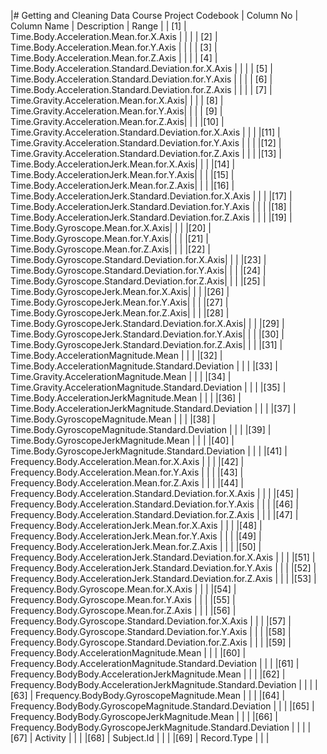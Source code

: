 |# Getting and Cleaning Data Course Project Codebook 
| Column No | Column Name | Description | Range | 
| [1] |  Time.Body.Acceleration.Mean.for.X.Axis | | |
| [2] |  Time.Body.Acceleration.Mean.for.Y.Axis | | |
| [3] |  Time.Body.Acceleration.Mean.for.Z.Axis | | |
| [4] |  Time.Body.Acceleration.Standard.Deviation.for.X.Axis | | |
| [5] |  Time.Body.Acceleration.Standard.Deviation.for.Y.Axis | | |
| [6] |  Time.Body.Acceleration.Standard.Deviation.for.Z.Axis | | |
| [7] |  Time.Gravity.Acceleration.Mean.for.X.Axis| | |
| [8] |  Time.Gravity.Acceleration.Mean.for.Y.Axis| | |
| [9] |  Time.Gravity.Acceleration.Mean.for.Z.Axis| | |
|[10] |  Time.Gravity.Acceleration.Standard.Deviation.for.X.Axis | | |
|[11] |  Time.Gravity.Acceleration.Standard.Deviation.for.Y.Axis | | |
|[12] |  Time.Gravity.Acceleration.Standard.Deviation.for.Z.Axis | | |
|[13] |  Time.Body.AccelerationJerk.Mean.for.X.Axis| | |
|[14] |  Time.Body.AccelerationJerk.Mean.for.Y.Axis| | |
|[15] |  Time.Body.AccelerationJerk.Mean.for.Z.Axis| | |
|[16] |  Time.Body.AccelerationJerk.Standard.Deviation.for.X.Axis | | |
|[17] |  Time.Body.AccelerationJerk.Standard.Deviation.for.Y.Axis | | |
|[18] |  Time.Body.AccelerationJerk.Standard.Deviation.for.Z.Axis | | |
|[19] |  Time.Body.Gyroscope.Mean.for.X.Axis| | |
|[20] |  Time.Body.Gyroscope.Mean.for.Y.Axis| | |
|[21] |  Time.Body.Gyroscope.Mean.for.Z.Axis| | |
|[22] |  Time.Body.Gyroscope.Standard.Deviation.for.X.Axis| | |
|[23] |  Time.Body.Gyroscope.Standard.Deviation.for.Y.Axis| | |
|[24] |  Time.Body.Gyroscope.Standard.Deviation.for.Z.Axis| | |
|[25] |  Time.Body.GyroscopeJerk.Mean.for.X.Axis| | |
|[26] |  Time.Body.GyroscopeJerk.Mean.for.Y.Axis| | |
|[27] |  Time.Body.GyroscopeJerk.Mean.for.Z.Axis| | |
|[28] |  Time.Body.GyroscopeJerk.Standard.Deviation.for.X.Axis| | |
|[29] |  Time.Body.GyroscopeJerk.Standard.Deviation.for.Y.Axis| | |
|[30] |  Time.Body.GyroscopeJerk.Standard.Deviation.for.Z.Axis| | |
|[31] |  Time.Body.AccelerationMagnitude.Mean | | |
|[32] |  Time.Body.AccelerationMagnitude.Standard.Deviation | | |
|[33] |  Time.Gravity.AccelerationMagnitude.Mean | | |
|[34] |  Time.Gravity.AccelerationMagnitude.Standard.Deviation | | |
|[35] |  Time.Body.AccelerationJerkMagnitude.Mean | | |
|[36] |  Time.Body.AccelerationJerkMagnitude.Standard.Deviation | | |
|[37] |  Time.Body.GyroscopeMagnitude.Mean | | |
|[38] |  Time.Body.GyroscopeMagnitude.Standard.Deviation | | |
|[39] |  Time.Body.GyroscopeJerkMagnitude.Mean | | |
|[40] |  Time.Body.GyroscopeJerkMagnitude.Standard.Deviation | | |
|[41] |  Frequency.Body.Acceleration.Mean.for.X.Axis | | |
|[42] |  Frequency.Body.Acceleration.Mean.for.Y.Axis | | |
|[43] |  Frequency.Body.Acceleration.Mean.for.Z.Axis | | |
|[44] |  Frequency.Body.Acceleration.Standard.Deviation.for.X.Axis | | |
|[45] |  Frequency.Body.Acceleration.Standard.Deviation.for.Y.Axis | | |
|[46] |  Frequency.Body.Acceleration.Standard.Deviation.for.Z.Axis | | |
|[47] |  Frequency.Body.AccelerationJerk.Mean.for.X.Axis | | |
|[48] |  Frequency.Body.AccelerationJerk.Mean.for.Y.Axis | | |
|[49] |  Frequency.Body.AccelerationJerk.Mean.for.Z.Axis | | |
|[50] |  Frequency.Body.AccelerationJerk.Standard.Deviation.for.X.Axis | | |
|[51] |  Frequency.Body.AccelerationJerk.Standard.Deviation.for.Y.Axis | | |
|[52] |  Frequency.Body.AccelerationJerk.Standard.Deviation.for.Z.Axis | | |
|[53] |  Frequency.Body.Gyroscope.Mean.for.X.Axis | | |
|[54] |  Frequency.Body.Gyroscope.Mean.for.Y.Axis | | |
|[55] |  Frequency.Body.Gyroscope.Mean.for.Z.Axis | | |
|[56] |  Frequency.Body.Gyroscope.Standard.Deviation.for.X.Axis | | |
|[57] |  Frequency.Body.Gyroscope.Standard.Deviation.for.Y.Axis | | |
|[58] |  Frequency.Body.Gyroscope.Standard.Deviation.for.Z.Axis | | |
|[59] |  Frequency.Body.AccelerationMagnitude.Mean | | |
|[60] |  Frequency.Body.AccelerationMagnitude.Standard.Deviation | | |
|[61] |  Frequency.BodyBody.AccelerationJerkMagnitude.Mean | | |
|[62] |  Frequency.BodyBody.AccelerationJerkMagnitude.Standard.Deviation | | |
|[63] |  Frequency.BodyBody.GyroscopeMagnitude.Mean | | |
|[64] |  Frequency.BodyBody.GyroscopeMagnitude.Standard.Deviation | | |
|[65] |  Frequency.BodyBody.GyroscopeJerkMagnitude.Mean | | |
|[66] |  Frequency.BodyBody.GyroscopeJerkMagnitude.Standard.Deviation | | |
|[67] |  Activity | | |
|[68] |  Subject.Id | | |
|[69] |  Record.Type | | |
